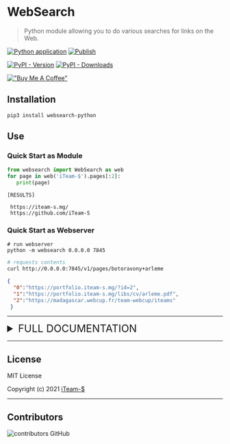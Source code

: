 # WebSearch



> Python module allowing you to do various searches for links on the Web.


[![Python application](https://github.com/iTeam-S/WebSearch/actions/workflows/python-test.yml/badge.svg)](https://github.com/iTeam-S/WebSearch/actions/workflows/python-test.yml)
[![Publish](https://github.com/iTeam-S/WebSearch/actions/workflows/pip-upload.yml/badge.svg)](https://github.com/iTeam-S/WebSearch/actions/workflows/pip-upload.yml)

[![PyPI - Version](https://img.shields.io/pypi/v/websearch-python?style=for-the-badge)](https://pypi.org/project/websearch-python/)
[![PyPI - Downloads](https://img.shields.io/pypi/dm/websearch-python?label=DOWNLOADS&style=for-the-badge)](https://pypi.org/project/websearch-python/)

[!["Buy Me A Coffee"](https://www.buymeacoffee.com/assets/img/custom_images/orange_img.png)](https://www.buymeacoffee.com/gaetan1903)

## Installation

```properties
pip3 install websearch-python
```

## Use

### Quick Start as Module

```python
from websearch import WebSearch as web
for page in web('iTeam-$').pages[:2]:
   print(page)
```

```
[RESULTS]

 https://iteam-s.mg/
 https://github.com/iTeam-S
```


### Quick Start as Webserver
```properties
# run webserver 
python -m websearch 0.0.0.0 7845
```

```sh
# requests contents
curl http://0.0.0.0:7845/v1/pages/botoravony+arleme
```

 ```json
 {
   "0":"https://portfolio.iteam-s.mg/?id=2",
   "1":"https://portfolio.iteam-s.mg/libs/cv/arleme.pdf",
   "2":"https://madagascar.webcup.fr/team-webcup/iteams"
  }
```
__________________________

<details>
   <summary style='font-size:24'>  FULL DOCUMENTATION </summary>

### Initialization

```python
from websearch import WebSearch
web = WebSearch('Gaetan Jonathan BAKARY')
```
You can pass a `list` for mutliple keyword.

```python
web = WebSearch(['Gaetan Jonathan BAKARY', 'iTeam-S'])
```
You can also specify a `website` as a reference.

```python
web = WebSearch('Gaetan Jonathan', site='iteam-s.mg')
```


### Webpages results

```python
from websearch import WebSearch
web = WebSearch('Gaetan Jonathan BAKARY')
webpages = web.pages
for wp in webpages[:5]:
   print(wp)
```

```
[RESULTS]

   https://mg.linkedin.com/in/gaetanj
   https://portfolio.iteam-s.mg/?u=gaetan
   https://github.com/gaetan1903
   https://medium.com/@gaetan1903
   https://gitlab.com/gaetan1903
```


### Images results

```python
from websearch import WebSearch
web = WebSearch('Gaetan Jonathan BAKARY')
webimages = web.images
for im in webimages[:5]:
   print(im)
```

```
[RESULTS]

   https://tse3.mm.bing.net/th?id=OIP.-K25y8TqkOi9UG_40Ti8bgAAAA
   https://tse1.mm.bing.net/th?id=OIP.yJPVcDx6znFSOewLdQBbHgHaJA
   https://tse3.mm.bing.net/th?id=OIP.7rO2T_nDAS0bXm4tQ4LKQAHaJA
   https://tse2.mm.bing.net/th?id=OIP.IUIEkGQVzYRKaDA7WeeV7QHaEF
   https://tse3.explicit.bing.net/th?id=OIP.OmvVnMIVu2ZdNZHZzJK_hgAAAA
```


### PDF results

```python
from websearch import WebSearch
web = WebSearch('Math 220')
pdfs = web.pdf
for pdf in pdfs[:5]:
   print(pdf)
```

```
[RESULTS]

   https://www.coconino.edu/resources/files/pdfs/registration/curriculum/course-outlines/m/mat/mat_220.pdf
   https://www.jmu.edu/mathstat/Files/ALEKSmatrix.pdf
   https://www.jjc.edu/sites/default/files/Academics/Math/M220%20Master%20Syllabus%20SP18.pdf
   https://www.sonoma.edu/sites/www/files/2018-19cat-11math.pdf
   https://www.svsd.net/cms/lib5/PA01001234/Centricity/Domain/1009/3.3-3.3B-Practice-KEY.pdf
```

To prevent the search for attachments with format verification, set `verif=False`, which is `True` by default.

Format verification is presented [here](https://github.com/iTeam-S/WebSearch/pull/4)

```python
from websearch import WebSearch
web = WebSearch('Math 220', verif=False)
```


### DOCX results
```python
from websearch import WebSearch:
web = WebSearch('python')
words = web.docx
for word in words[:3]:
   print(word)
```

```
[RESULTS]

   https://www.ocr.org.uk/Images/572953-j277-programming-techniques-python.docx
   https://www.niu.edu/brown/_pdf/physics374_spring2021/l1-19-21.docx
   https://ent2d.ac-bordeaux.fr/disciplines/mathematiques/wp-content/uploads/sites/3/2017/09/de-Scratch-%C3%A0-Python.docx
```


### XLSX results
```python
from websearch import WebSearch:
web = WebSearch('datalist')
excels = web.xlsx
for excel in excels[:3]:
   print(excel)
```

```
[RESULTS]

   https://assets.publishing.service.gov.uk/government/uploads/system/uploads/attachment_data/file/979255/Detailed_Single_Data_List_-_2021-2022.xlsx
   https://www.jaist.ac.jp/top/data/list-achievement-research-e.xlsx
   https://img1.wsimg.com/blobby/go/bed8f8d7-d6c2-488d-9aa3-5910e18aa8d2/downloads/Datalist.xlsx
```


### PPTX results
```python
from websearch import WebSearch:
web = WebSearch('Leadership')
powerpoints = web.pptx
for powerpoint in powerpoints[:3]:
   print(powerpoint)
```

```
[RESULTS]

   https://www.plainviewisd.org/cms/lib6/TX01918200/Centricity/Domain/853/Leadership%20Behav.%20Styles.pptx
   https://www.yorksandhumberdeanery.nhs.uk/sites/default/files/leadership_activity_and_msf.pptx
   https://www.itfglobal.org/sites/default/files/node/resources/files/Stage%203.1%20Powerpoint.pptx
```


### ODT results
```python
from websearch import WebSearch
web = WebSearch('Finance')
documents = web.odt
for doc in documents[:2]:
   print(doc)
```

```
[RESULTS]
   https://assets.publishing.service.gov.uk/government/uploads/system/uploads/attachment_data/file/970748/Green_Finance_Report.odt
   https://iati.fcdo.gov.uk/iati_documents/3678707.odt
  
```

### ODS results
```python
from websearch import WebSearch
web = WebSearch('Commerce')
documents = web.ods
for doc in documents[:2]:
   print(doc)
```

```
[RESULTS]
http://www.justice.gouv.fr/art_pix/Stat_RSJ_12.7_Civil_Les_tribunaux_de_commerce.ods
https://www.insee.fr/fr/metadonnees/source/fichier/Precision-principaux-indicateurs-crise-sanitaire-2020.ods
```

### ODP results
```python
from websearch import WebSearch
web = WebSearch('Renaissance')
documents = web.odp
for doc in documents[:2]:
   print(doc)
```

```
[RESULTS]
http://ekladata.com/9sHTcbLYfwbNGKU9cpnZXjlsbfA/17-Art-Renaissance.odp
https://www.college-yvescoppens-malestroit.ac-rennes.fr/sites/college-yvescoppens-malestroit.ac-rennes.fr/IMG/odp/diapo-presentation-voyage-5e.odp
```

### KML results
```python
from websearch import WebSearch
web = WebSearch('Madagascar')
maps = web.kml
for map in maps[:3]:
   print(map)
```

```
[RESULTS]
http://www.hydrosciences.fr/sierem/kmz_files/MGPLGRA.kml
https://www.ngoaidmap.org/downloads?doc=kml&name=association-intercooperation-madagascar-aim_projects&partners%5B%5D=6160&sectors%5B%5D=1&status=active
https://ngoaidmap.org/downloads?doc=kml&name=nemp-madagascar-cyclone-enawo-response_projects&projects%5B%5D=20655&status=active
```

### CUSTOM results

For other extensions, not present, use the `custom` function

Second arg can be taken [here](https://developer.mozilla.org/fr/docs/Web/HTTP/Basics_of_HTTP/MIME_types/Common_types)

```python
from websearch import WebSearch
web = WebSearch('Biologie')
ps_documents = web.custom('ps', 'application/postscript')
for doc in ps_documents[:3]:
   print(doc)
```

```
[RESULTS]
http://irma.math.unistra.fr/~fbertran/Master1_2020_2/L3Court.ps
http://jfla.inria.fr/2002/actes/10-michel.ps
https://www.crstra.dz/telechargement/pnr/ps/environnement/fadel-djamel.ps
```


### Webserver

you can deploy as webserver and send an http request

```
   python -m websearch [host] [port]
      [*] default host : 0.0.0.0
      [*] default port : 7845 
```
Exemple for page:
   ```
   curl http://<host>:<port>/v1/pages/botoravony+arleme

   [RESPONSE]
   {
      "0":"https://portfolio.iteam-s.mg/?id=2",
      "1":"https://portfolio.iteam-s.mg/libs/cv/arleme.pdf",
      "2":"https://madagascar.webcup.fr/team-webcup/iteams"
   }
```

Exemple for image:
```
   curl http://<host>:<port>/v1/images/one+piece

   [RESPONSE]
   {
   "0":"https://tse1.mm.bing.net/th?id=OIP.GlNk7idD3RCI_SYLiVzSBAHaE7",
   "1":"https://tse2.mm.bing.net/th?id=OIP.uePUN5rwpB-7wicu1uxQcgHaFj",
   "2":"https://tse2.mm.bing.net/th?id=OIP.dwWBU-A_6KPvvEYsL2nhVgHaFc",
   "3":"https://tse1.mm.bing.net/th?id=OIP.5M8tKIhIWvbqGO1prhUGfAHaJ4",
   .....
   "43":"https://tse4.mm.bing.net/th?id=OIP.uvp3efwHRLDJnUWZ5KLWCwHaE8",
   "44":"https://tse3.mm.bing.net/th?id=OIP.d_uUoc-8R13RZ1bb76yhZgHaKp",
   "45":"https://tse1.mm.bing.net/th?id=OIP.cBWDvspBM036p6h4DS6RTAHaFj"
   }
```

Search by extension : `curl http://<host>:<port>/v1/<extension>/<query>`

Where extension is from this list: 

```
swf, pdf, ps, dwf, kml, kmz, gpx, hwp, htm, html, xls, xlsx,
ppt, pptx, doc, docx, odp, ods, odt, rtf, svg, tex, txt, text,
bas, c, cc, cpp, cxx, h, hpp, cs, java, pl, py, wml, wap, xml
```

Exemple : 
```
   curl http://<host>:<port>/v1/kml/madagascar+antananarivo

   [RESPONSE]
   {
      "0":"https://ifl.francophonelibre.org/atelier/ActionOSMMG2019/wms/kml?layers=ActionOSMMG2019:MG_Antananarivo_pharmacy_point_OSM_20190427"
   }
```

 </details>

   
   
   
_____________________________________________________________________  
   
 
## License

MIT License

Copyright (c) 2021 [iTeam-$](https://iteam-s.mg)


___________________________________________________________________
   
 ## Contributors
![contributors GitHub](https://contrib.rocks/image?repo=iTeam-S/WebSearch)

